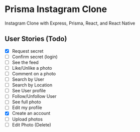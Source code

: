 # Prisma Instagram Clone

Instagram Clone with Express, Prisma, React, and React Native

## User Stories (Todo)

- [x] Request secret
- [ ] Confirm secret (login)
- [ ] See the feed
- [ ] Like/Unlike a photo
- [ ] Comment on a photo
- [ ] Search by User
- [ ] Search by Location
- [ ] See User profile
- [ ] Follow/Unfollow User
- [ ] See full photo
- [ ] Edit my profile
- [x] Create an account
- [ ] Upload photos
- [ ] Edit Photo (Delete)
